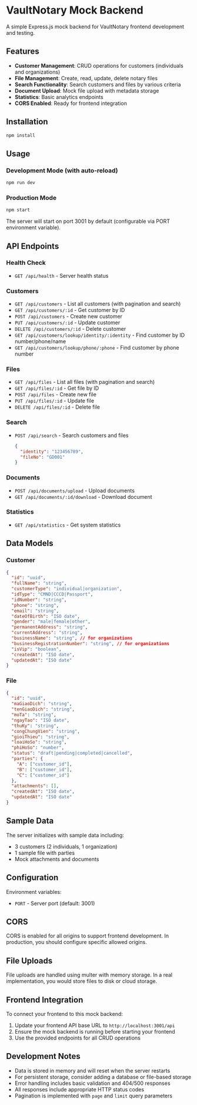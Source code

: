 # VaultNotary Mock Backend

A simple Express.js mock backend for VaultNotary frontend development and testing.

## Features

- **Customer Management**: CRUD operations for customers (individuals and organizations)
- **File Management**: Create, read, update, delete notary files
- **Search Functionality**: Search customers and files by various criteria
- **Document Upload**: Mock file upload with metadata storage
- **Statistics**: Basic analytics endpoints
- **CORS Enabled**: Ready for frontend integration

## Installation

```bash
npm install
```

## Usage

### Development Mode (with auto-reload)
```bash
npm run dev
```

### Production Mode
```bash
npm start
```

The server will start on port 3001 by default (configurable via PORT environment variable).

## API Endpoints

### Health Check
- `GET /api/health` - Server health status

### Customers
- `GET /api/customers` - List all customers (with pagination and search)
- `GET /api/customers/:id` - Get customer by ID
- `POST /api/customers` - Create new customer
- `PUT /api/customers/:id` - Update customer
- `DELETE /api/customers/:id` - Delete customer
- `GET /api/customers/lookup/identity/:identity` - Find customer by ID number/phone/name
- `GET /api/customers/lookup/phone/:phone` - Find customer by phone number

### Files
- `GET /api/files` - List all files (with pagination and search)
- `GET /api/files/:id` - Get file by ID
- `POST /api/files` - Create new file
- `PUT /api/files/:id` - Update file
- `DELETE /api/files/:id` - Delete file

### Search
- `POST /api/search` - Search customers and files
  ```json
  {
    "identity": "123456789",
    "fileNo": "GD001"
  }
  ```

### Documents
- `POST /api/documents/upload` - Upload documents
- `GET /api/documents/:id/download` - Download document

### Statistics
- `GET /api/statistics` - Get system statistics

## Data Models

### Customer
```json
{
  "id": "uuid",
  "fullName": "string",
  "customerType": "individual|organization",
  "idType": "CMND|CCCD|Passport",
  "idNumber": "string",
  "phone": "string",
  "email": "string",
  "dateOfBirth": "ISO date",
  "gender": "male|female|other",
  "permanentAddress": "string",
  "currentAddress": "string",
  "businessName": "string", // for organizations
  "businessRegistrationNumber": "string", // for organizations
  "isVip": "boolean",
  "createdAt": "ISO date",
  "updatedAt": "ISO date"
}
```

### File
```json
{
  "id": "uuid",
  "maGiaoDich": "string",
  "tenGiaoDich": "string",
  "moTa": "string",
  "ngayTao": "ISO date",
  "thuKy": "string",
  "congChungVien": "string",
  "gioiThieu": "string",
  "loaiHoSo": "string",
  "phiHoSo": "number",
  "status": "draft|pending|completed|cancelled",
  "parties": {
    "A": ["customer_id"],
    "B": ["customer_id"],
    "C": ["customer_id"]
  },
  "attachments": [],
  "createdAt": "ISO date",
  "updatedAt": "ISO date"
}
```

## Sample Data

The server initializes with sample data including:
- 3 customers (2 individuals, 1 organization)
- 1 sample file with parties
- Mock attachments and documents

## Configuration

Environment variables:
- `PORT` - Server port (default: 3001)

## CORS

CORS is enabled for all origins to support frontend development. In production, you should configure specific allowed origins.

## File Uploads

File uploads are handled using multer with memory storage. In a real implementation, you would store files to disk or cloud storage.

## Frontend Integration

To connect your frontend to this mock backend:

1. Update your frontend API base URL to `http://localhost:3001/api`
2. Ensure the mock backend is running before starting your frontend
3. Use the provided endpoints for all CRUD operations

## Development Notes

- Data is stored in memory and will reset when the server restarts
- For persistent storage, consider adding a database or file-based storage
- Error handling includes basic validation and 404/500 responses
- All responses include appropriate HTTP status codes
- Pagination is implemented with `page` and `limit` query parameters